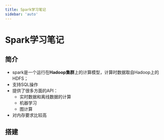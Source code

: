 ```yaml
---
title: Spark学习笔记
sidebar: 'auto'
---
```


# Spark学习笔记

## 简介

- spark是一个运行在**Hadoop集群**上的计算模型，计算时数据取自Hadoop上的HDFS；  
- 支持SQL操作
- 提供了很多方面的API：
  - 实时数据和离线数据的计算
  - 机器学习
  - 图计算
- 对内存要求比较高

## 搭建